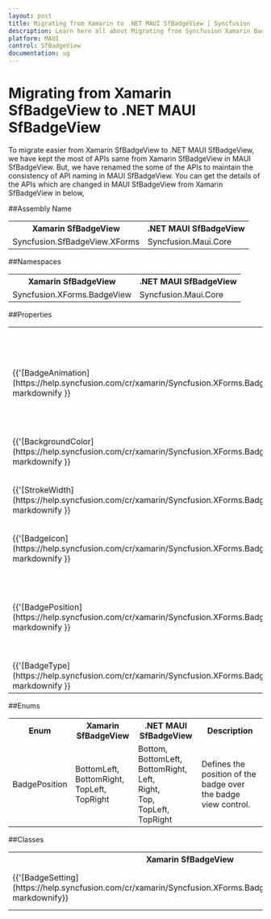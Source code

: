 ```yaml
---
layout: post
title: Migrating from Xamarin to .NET MAUI SfBadgeView | Syncfusion 
description: Learn here all about Migrating from Syncfusion Xamarin BadgeView to Syncfusion .NET MAUI BadgeView control and more.
platform: MAUI
control: SfBadgeView
documentation: ug
---  
```


# Migrating from Xamarin SfBadgeView to .NET MAUI SfBadgeView 

To migrate easier from Xamarin SfBadgeView to .NET MAUI SfBadgeView, we have kept the most of APIs same from Xamarin SfBadgeView in MAUI SfBadgeView. But, we have renamed the some of the APIs to maintain the consistency of API naming in MAUI SfBadgeView. You can get the details of the APIs which are changed in MAUI SfBadgeView from Xamarin SfBadgeView in below,

##Assembly Name 

<table>
<tr>
<th>Xamarin SfBadgeView</th>
<th>.NET MAUI SfBadgeView</th></tr>
<tr>
<td>Syncfusion.SfBadgeView.XForms</td>
<td>Syncfusion.Maui.Core</td></tr>
</table>

##Namespaces 

<table>
<tr>
<th>Xamarin SfBadgeView</th>
<th>.NET MAUI SfBadgeView</th></tr>
<tr>
<td>Syncfusion.XForms.BadgeView</td>
<td>Syncfusion.Maui.Core</td></tr>
</table>

##Properties

<table> 
<tr>
<th>Xamarin SfBadgeView</th>
<th>.NET MAUI SfBadgeView</th>
<th>Description</th></tr>
<tr>
<td>{{'[BadgeAnimation](https://help.syncfusion.com/cr/xamarin/Syncfusion.XForms.BadgeView.BadgeSetting.html#Syncfusion_XForms_BadgeView_BadgeSetting_BadgeAnimation)'| markdownify }}</td>
<td>{{'[Animation](https://help.syncfusion.com/cr/maui/Syncfusion.Maui.Core.BadgeSettings.html#Syncfusion_Maui_Core_BadgeSettings_Animation)'| markdownify }}</td>
<td>Gets or sets the animation that should be used when the badge is shown.</td></tr>
<tr>
<td>{{'[BackgroundColor](https://help.syncfusion.com/cr/xamarin/Syncfusion.XForms.BadgeView.BadgeSetting.html#Syncfusion_XForms_BadgeView_BadgeSetting_BackgroundColor)'| markdownify }}</td>
<td>{{'[Background](https://help.syncfusion.com/cr/maui/Syncfusion.Maui.Core.BadgeSettings.html#Syncfusion_Maui_Core_BadgeSettings_Background)'| markdownify }}</td>
<td>Gets or sets the background for the badge.</td></tr>
<tr>
<td>{{'[StrokeWidth](https://help.syncfusion.com/cr/xamarin/Syncfusion.XForms.BadgeView.BadgeSetting.html#Syncfusion_XForms_BadgeView_BadgeSetting_StrokeWidth)' | markdownify }}</td>
<td>{{'[BorderWidth](https://help.syncfusion.com/cr/maui/Syncfusion.Maui.Core.BadgeSettings.html#Syncfusion_Maui_Core_BadgeSettings_BorderWidth)'| markdownify }}</td>
<td>Gets or sets the border width for the badge.</td></tr>
<tr>
<td>{{'[BadgeIcon](https://help.syncfusion.com/cr/xamarin/Syncfusion.XForms.BadgeView.BadgeSetting.html#Syncfusion_XForms_BadgeView_BadgeSetting_BadgeIcon)' | markdownify }}</td>
<td>{{'[Icon](https://help.syncfusion.com/cr/maui/Syncfusion.Maui.Core.BadgeSettings.html#Syncfusion_Maui_Core_BadgeSettings_Icon)'| markdownify }}</td>
<td>Gets or sets the Icon to be displayed in the badge.</td></tr>
<tr>
<td>{{'[BadgePosition](https://help.syncfusion.com/cr/xamarin/Syncfusion.XForms.BadgeView.BadgeSetting.html#Syncfusion_XForms_BadgeView_BadgeSetting_BadgePosition)' | markdownify }}</td>
<td>{{'[Position](https://help.syncfusion.com/cr/maui/Syncfusion.Maui.Core.BadgeSettings.html#Syncfusion_Maui_Core_BadgeSettings_Position)'| markdownify }}</td>
<td>Gets or sets the position where the badge will be shown relative to the Content.</td></tr>
<tr>
<td>{{'[BadgeType](https://help.syncfusion.com/cr/xamarin/Syncfusion.XForms.BadgeView.BadgeSetting.html#Syncfusion_XForms_BadgeView_BadgeSetting_BadgeType)' | markdownify }}</td>
<td>{{'[Type](https://help.syncfusion.com/cr/maui/Syncfusion.Maui.Core.BadgeSettings.html#Syncfusion_Maui_Core_BadgeSettings_Type)'| markdownify }}</td>
<td>Gets or sets the type of the badge.</td></tr>
</table> 

##Enums

<table>
<tr>
<th>Enum</th>
<th>Xamarin SfBadgeView</th>
<th>.NET MAUI SfBadgeView</th>
<th>Description</th></tr>
<tr>
<td>BadgePosition</td>
<td>BottomLeft,<br/>BottomRight,<br/>TopLeft,<br/>TopRight</td>
<td>Bottom,<br/>BottomLeft,<br/>BottomRight,<br/>Left,<br/>Right,<br/>Top,<br/>TopLeft,<br/>TopRight</td>
<td>Defines the position of the badge over the badge view control.</td></tr>
</table>

##Classes 

<table>
<tr>
<th>Xamarin SfBadgeView</th>
<th>.NET MAUI SfBadgeView</th>
<th>Description</th></tr>
<tr>
<td>{{'[BadgeSetting](https://help.syncfusion.com/cr/xamarin/Syncfusion.XForms.BadgeView.BadgeSetting.html)'| markdownify}}</td>
<td>{{'[BadgeSettings](https://help.syncfusion.com/cr/maui/Syncfusion.Maui.Core.BadgeSettings.html)'| markdownify }}</td>
<td>Represents the badge settings class.</td></tr>
</table>